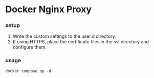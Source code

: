 # Docker Nginx Proxy

### setup

1. Write the custom settings to the user.d directory.
2. If using HTTPS, place the certificate files in the ssl directory and configure them.

### usage
```
docker compose up -d
```
